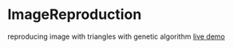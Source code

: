 # ImageReproduction
reproducing image with triangles with genetic algorithm
[live demo](https://github.com/yogendra-j/ImageReproduction.git)
